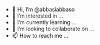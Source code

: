 - 👋 Hi, I’m @abbasiabbaso
- 👀 I’m interested in ...
- 🌱 I’m currently learning ...
- 💞️ I’m looking to collaborate on ...
- 📫 How to reach me ...

<!---
abbasiabbaso/abbasiabbaso is a ✨ special ✨ repository because its `README.md` (this file) appears on your GitHub profile.
You can click the Preview link to take a look at your changes.
--->
